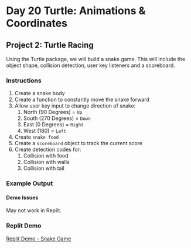 # Day 20 Turtle: Animations & Coordinates

## Project 2: Turtle Racing

Using the Turtle package, we will build a snake game. This will include the object shape, collision detection, user key listeners and a scoreboard.

### Instructions

1. Create a snake body
2. Create a function to constantly move the snake forward
3. Allow user key input to change direction of snake:
   1. North (90 Degrees) = `Up`
   2. South (270 Degrees) = `Down`
   3. East (0 Degrees) = `Right`
   4. West (180) = `Left`
4. Create `snake food`
5. Create a `scoreboard` object to track the current score
6. Create detection codes for:
   1. Collision with food
   2. Collision with walls
   3. Collision with tail

### Example Output



#### Demo Issues

May not work in Replit.

### Replit Demo

[Replit Demo - Snake Game](https://replit.com/@EoghyUnscripted/Snake-Game)
